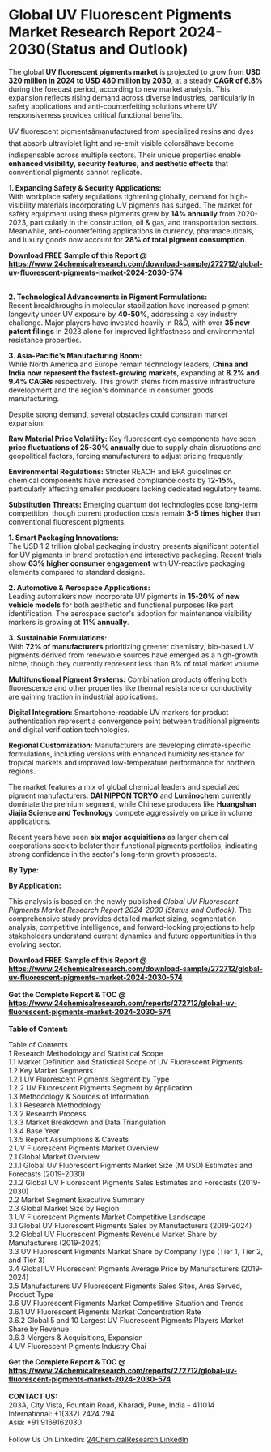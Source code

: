 <h1>Global UV Fluorescent Pigments Market Research Report 2024-2030(Status and Outlook)</h1><p>The global <strong>UV fluorescent pigments market</strong> is projected to grow from <strong>USD 320 million in 2024 to USD 480 million by 2030</strong>, at a steady <strong>CAGR of 6.8%</strong> during the forecast period, according to new market analysis. This expansion reflects rising demand across diverse industries, particularly in safety applications and anti-counterfeiting solutions where UV responsiveness provides critical functional benefits.</p><p>UV fluorescent pigmentsâmanufactured from specialized resins and dyes that absorb ultraviolet light and re-emit visible colorsâhave become indispensable across multiple sectors. Their unique properties enable <strong>enhanced visibility, security features, and aesthetic effects</strong> that conventional pigments cannot replicate.</p><p><strong>1. Expanding Safety &amp; Security Applications:</strong><br>
With workplace safety regulations tightening globally, demand for high-visibility materials incorporating UV pigments has surged. The market for safety equipment using these pigments grew by <strong>14% annually</strong> from 2020-2023, particularly in the construction, oil &amp; gas, and transportation sectors. Meanwhile, anti-counterfeiting applications in currency, pharmaceuticals, and luxury goods now account for <strong>28% of total pigment consumption</strong>.</p><div><b>Download FREE Sample of this Report @ 
            <a href="https://www.24chemicalresearch.com/download-sample/272712/global-uv-fluorescent-pigments-market-2024-2030-574">
            https://www.24chemicalresearch.com/download-sample/272712/global-uv-fluorescent-pigments-market-2024-2030-574</a></b></div><br><p><strong>2. Technological Advancements in Pigment Formulations:</strong><br>
Recent breakthroughs in molecular stabilization have increased pigment longevity under UV exposure by <strong>40-50%</strong>, addressing a key industry challenge. Major players have invested heavily in R&amp;D, with over <strong>35 new patent filings</strong> in 2023 alone for improved lightfastness and environmental resistance properties.</p><p><strong>3. Asia-Pacific's Manufacturing Boom:</strong><br>
While North America and Europe remain technology leaders, <strong>China and India now represent the fastest-growing markets</strong>, expanding at <strong>8.2% and 9.4% CAGRs</strong> respectively. This growth stems from massive infrastructure development and the region's dominance in consumer goods manufacturing.</p><p>Despite strong demand, several obstacles could constrain market expansion:</p><p><strong>Raw Material Price Volatility:</strong> Key fluorescent dye components have seen <strong>price fluctuations of 25-30% annually</strong> due to supply chain disruptions and geopolitical factors, forcing manufacturers to adjust pricing frequently.</p><p><strong>Environmental Regulations:</strong> Stricter REACH and EPA guidelines on chemical components have increased compliance costs by <strong>12-15%</strong>, particularly affecting smaller producers lacking dedicated regulatory teams.</p><p><strong>Substitution Threats:</strong> Emerging quantum dot technologies pose long-term competition, though current production costs remain <strong>3-5 times higher</strong> than conventional fluorescent pigments.</p><p><strong>1. Smart Packaging Innovations:</strong><br>
The USD 1.2 trillion global packaging industry presents significant potential for UV pigments in brand protection and interactive packaging. Recent trials show <strong>63% higher consumer engagement</strong> with UV-reactive packaging elements compared to standard designs.</p><p><strong>2. Automotive &amp; Aerospace Applications:</strong><br>
Leading automakers now incorporate UV pigments in <strong>15-20% of new vehicle models</strong> for both aesthetic and functional purposes like part identification. The aerospace sector's adoption for maintenance visibility markers is growing at <strong>11% annually</strong>.</p><p><strong>3. Sustainable Formulations:</strong><br>
With <strong>72% of manufacturers</strong> prioritizing greener chemistry, bio-based UV pigments derived from renewable sources have emerged as a high-growth niche, though they currently represent less than 8% of total market volume.</p><p><strong>Multifunctional Pigment Systems:</strong> Combination products offering both fluorescence and other properties like thermal resistance or conductivity are gaining traction in industrial applications.</p><p><strong>Digital Integration:</strong> Smartphone-readable UV markers for product authentication represent a convergence point between traditional pigments and digital verification technologies.</p><p><strong>Regional Customization:</strong> Manufacturers are developing climate-specific formulations, including versions with enhanced humidity resistance for tropical markets and improved low-temperature performance for northern regions.</p><p>The market features a mix of global chemical leaders and specialized pigment manufacturers. <strong>DAI NIPPON TORYO</strong> and <strong>Luminochem</strong> currently dominate the premium segment, while Chinese producers like <strong>Huangshan Jiajia Science and Technology</strong> compete aggressively on price in volume applications.</p><p>Recent years have seen <strong>six major acquisitions</strong> as larger chemical corporations seek to bolster their functional pigments portfolios, indicating strong confidence in the sector's long-term growth prospects.</p><p><strong>By Type:</strong></p><p><strong>By Application:</strong></p><p>This analysis is based on the newly published <em>Global UV Fluorescent Pigments Market Research Report 2024-2030 (Status and Outlook)</em>. The comprehensive study provides detailed market sizing, segmentation analysis, competitive intelligence, and forward-looking projections to help stakeholders understand current dynamics and future opportunities in this evolving sector.</p><div><b>Download FREE Sample of this Report @ 
            <a href="https://www.24chemicalresearch.com/download-sample/272712/global-uv-fluorescent-pigments-market-2024-2030-574">
            https://www.24chemicalresearch.com/download-sample/272712/global-uv-fluorescent-pigments-market-2024-2030-574</a></b></div><br><div><b>Get the Complete Report & TOC @ 
            <a href="https://www.24chemicalresearch.com/reports/272712/global-uv-fluorescent-pigments-market-2024-2030-574">
            https://www.24chemicalresearch.com/reports/272712/global-uv-fluorescent-pigments-market-2024-2030-574</a></b></div><br>
            <b>Table of Content:</b><p>Table of Contents<br />
1 Research Methodology and Statistical Scope<br />
1.1 Market Definition and Statistical Scope of UV Fluorescent Pigments<br />
1.2 Key Market Segments<br />
1.2.1 UV Fluorescent Pigments Segment by Type<br />
1.2.2 UV Fluorescent Pigments Segment by Application<br />
1.3 Methodology & Sources of Information<br />
1.3.1 Research Methodology<br />
1.3.2 Research Process<br />
1.3.3 Market Breakdown and Data Triangulation<br />
1.3.4 Base Year<br />
1.3.5 Report Assumptions & Caveats<br />
2 UV Fluorescent Pigments Market Overview<br />
2.1 Global Market Overview<br />
2.1.1 Global UV Fluorescent Pigments Market Size (M USD) Estimates and Forecasts (2019-2030)<br />
2.1.2 Global UV Fluorescent Pigments Sales Estimates and Forecasts (2019-2030)<br />
2.2 Market Segment Executive Summary<br />
2.3 Global Market Size by Region<br />
3 UV Fluorescent Pigments Market Competitive Landscape<br />
3.1 Global UV Fluorescent Pigments Sales by Manufacturers (2019-2024)<br />
3.2 Global UV Fluorescent Pigments Revenue Market Share by Manufacturers (2019-2024)<br />
3.3 UV Fluorescent Pigments Market Share by Company Type (Tier 1, Tier 2, and Tier 3)<br />
3.4 Global UV Fluorescent Pigments Average Price by Manufacturers (2019-2024)<br />
3.5 Manufacturers UV Fluorescent Pigments Sales Sites, Area Served, Product Type<br />
3.6 UV Fluorescent Pigments Market Competitive Situation and Trends<br />
3.6.1 UV Fluorescent Pigments Market Concentration Rate<br />
3.6.2 Global 5 and 10 Largest UV Fluorescent Pigments Players Market Share by Revenue<br />
3.6.3 Mergers & Acquisitions, Expansion<br />
4 UV Fluorescent Pigments Industry Chai</p><div><b>Get the Complete Report & TOC @ 
            <a href="https://www.24chemicalresearch.com/reports/272712/global-uv-fluorescent-pigments-market-2024-2030-574">
            https://www.24chemicalresearch.com/reports/272712/global-uv-fluorescent-pigments-market-2024-2030-574</a></b></div><br><b>CONTACT US:</b><br>
            203A, City Vista, Fountain Road, Kharadi, Pune, India - 411014<br>
            International: +1(332) 2424 294<br>
            Asia: +91 9169162030 <br><br>
            Follow Us On LinkedIn: <a href="https://www.linkedin.com/company/24chemicalresearch/">24ChemicalResearch LinkedIn</a>